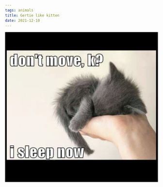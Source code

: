 ```yaml
---
tags: animals
title: Gertie like kitten
date: 2021-12-10
---
```




![gertlikecat.jpeg](https://raw.githubusercontent.com/muneer78/muneer78.github.io/master/images/gertlikecat.jpeg)
        
